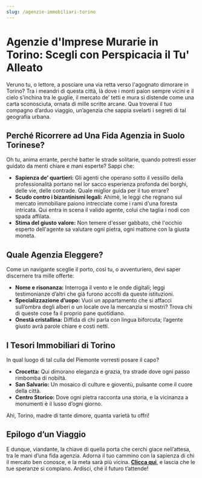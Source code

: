 ```yaml
---
slug: /agenzie-immobiliari-torino
---
```


# Agenzie d'Imprese Murarie in Torino: Scegli con Perspicacia il Tu' Alleato

Veruno tu, o lettore, a posciare una via retta verso l'agognato dimorare in Torino? Tra i meandri di questa città, là dove i monti paion sempre vicini e il cielo s'inchina tra le guglie, il mercato de’ tetti e mura si distende come una carta sconosciuta, ornata di mille scritte arcane. Qua troverai il tuo compagno d’arduo viaggio, un’agenzia che sappia svelarti i segreti di tal geografia urbana.

## Perché Ricorrere ad Una Fida Agenzia in Suolo Torinese?

Oh tu, anima errante, perché batter le strade solitarie, quando potresti esser guidato da menti chiare e mani esperte? Sappi che:

* **Sapienza de’ quartieri:** Gli agenti che operano sotto il vessillo della professionalità portano nel lor sacco esperienza profonda dei borghi, delle vie, delle contrade. Quale miglior guida per il tuo errare?
* **Scudo contro i bizantinismi legali:** Ahimè, le leggi che regnano sul mercato immobiliare paiono intrecciate come i rami d'una foresta intricata. Qui entra in scena il valido agente, colui che taglia i nodi con spada affilata.
* **Stima del giusto valore:** Non temere d'esser gabbato, ché l'occhio esperto dell'agente sa valutare ogni pietra, ogni mattone con la giusta moneta.

## Quale Agenzia Eleggere?

Come un navigante sceglie il porto, così tu, o avventuriero, devi saper discernere tra mille offerte:

* **Nome e risonanza:** Interroga il vento e le onde digitali; leggi testimonianze d’altri che già furono accolti da queste istituzioni.
* **Specializzazione d’uopo:** Vuoi un appartamento che si affacci sull’ombra degli alberi o un locale ove la mercanzia si mostri? Trova chi di queste cose fa il proprio pane quotidiano.
* **Onestà cristallina:** Diffida di chi parla con lingua biforcuta; l’agente giusto avrà parole chiare e costi netti.

## I Tesori Immobiliari di Torino

In qual luogo di tal culla del Piemonte vorresti posare il capo?

* **Crocetta:** Qui dimorano eleganza e grazia, tra strade dove ogni passo rimbomba di nobiltà.
* **San Salvario:** Un mosaico di culture e gioventù, pulsante come il cuore della città.
* **Centro Storico:** Dove ogni pietra racconta una storia, e la vicinanza a monumenti è il lusso d’ogni giorno.

Ahi, Torino, madre di tante dimore, quanta varietà tu offri!

## Epilogo d’un Viaggio

E dunque, viandante, la chiave di quella porta che cerchi giace nell’attesa, tra le mani d’una fida agenzia. Adorna il tuo cammino con la sapienza di chi il mercato ben conosce, e la meta sarà più vicina. **[Clicca qui](https://www.impresaitalia.info/7031/1/agenzie-immobiliari/torino.aspx)**, e lascia che le tue speranze si compiano. Ardisci, ché il futuro t’attende!
